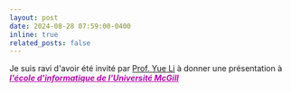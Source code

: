```yaml
---
layout: post
date: 2024-08-28 07:59:00-0400
inline: true
related_posts: false
---
```


Je suis ravi d'avoir été invité par <a href='https://www.cs.mcgill.ca/~yueli/'>Prof. Yue Li</a> à donner une présentation à ***<span style="color:#b509ac"><u>l'école d'informatique de l'Université McGill</u></span>*** 

